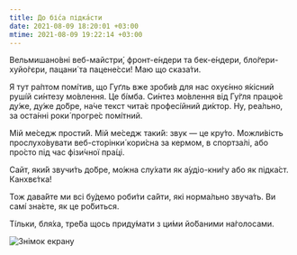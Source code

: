 ```yaml
---
title: До бі́са підка́сти
date: 2021-08-09 18:20:01 +03:00
mtime: 2021-08-09 19:22:14 +03:00
---
```


Вельмишано́вні веб-майстри́, фронт-е́ндери та бек-е́ндери, бло́ґери-хуйо́гєри, пацани́ та пацене́сси! Маю що сказа́ти.

Я тут ра́птом помі́тив, що Гуґль вже зроби́в для нас охує́нно я́кісний руші́й си́нтезу мо́влення. Це бі́мба. Си́нтез мо́влення від Гу́ґля працю́є ду́же, ду́же до́бре, на́че текст чита́є професі́йний ди́ктор. Ну, реа́льно, за оста́нні роки́ прогре́с помі́тний.

Мій ме́седж прости́й. Мій ме́седж таки́й: звук — це кру́то. Можли́вість прослухо́вувати веб-сторінки́ кори́сна за кермом, в спортза́лі, або про́сто під час фізи́чної пра́ці.

Сайт, яки́й звучи́ть до́бре, мо́жна слу́хати як а́удіо-кни́гу або як підка́ст. Канхвє́тка!

Тож дава́йте ми всі бу́демо роби́ти са́йти, які норма́льно звуча́ть. Ви самі́ зна́єте, як це ро́биться.

Ті́льки, бля́ха, тре́ба щось приду́мати з ци́ми йо́баними на́голосами.

![Знімок екрану](/uploads/screen_reader.png)
